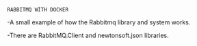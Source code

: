    RABBITMQ WİTH DOCKER


-A small example of how the Rabbitmq library and system works.

-There are RabbitMQ.Client and newtonsoft.json libraries.
